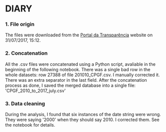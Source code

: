 # DIARY

### 1. File origin
The files were downloaded from the [Portal da Transparência](http://www.portaldatransparencia.gov.br/downloads/mensal.asp?c=CPGF#meses04) website on 31/07/2017, 15:12.

### 2. Concatenation
All the .csv files were concatenated using a Python script, avaliable in the beginning of the following notebook.
There was a single bad row in the whole datasets: row 27388 of file 201010_CPGF.csv.
I manually corrected it. There was an extra separator in the last field.
After the concatenation process as done, I saved the merged database into a single file: 'CPGF_2010_to_2017_july.csv'

### 3. Data cleaning
During the analysis, I found that six instances of the date string were wrong. They were saying '2000' when they should say 2010. I corrected them. See the notebook for details.